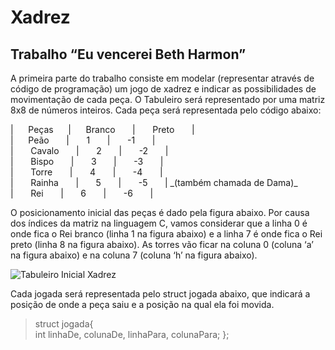 # Xadrez
## Trabalho “Eu vencerei Beth Harmon”
<p>A primeira parte do trabalho consiste em modelar (representar através de código de programação) um jogo de xadrez e indicar as possibilidades de movimentação de cada peça. O 
Tabuleiro será representado por uma matriz 8x8 de números inteiros. Cada peça será representada pelo código abaixo: <p/>
|&nbsp; &nbsp; &nbsp; Peças &nbsp; &nbsp; &nbsp;|&nbsp; &nbsp; &nbsp; Branco &nbsp; &nbsp; &nbsp; | &nbsp; &nbsp; &nbsp; Preto &nbsp; &nbsp; &nbsp; | <br/>
|&nbsp; &nbsp; &nbsp; Peão &nbsp; &nbsp; &nbsp; | &nbsp; &nbsp; &nbsp; 1 &nbsp; &nbsp; &nbsp; | &nbsp; &nbsp; &nbsp; -1 &nbsp; &nbsp; &nbsp; | <br/>
| &nbsp; &nbsp; &nbsp; Cavalo &nbsp; &nbsp; &nbsp; | &nbsp; &nbsp; &nbsp; 2 &nbsp; &nbsp; &nbsp; | &nbsp; &nbsp; &nbsp; -2 &nbsp; &nbsp; &nbsp; | <br/>
| &nbsp; &nbsp; &nbsp; Bispo &nbsp; &nbsp; &nbsp; | &nbsp; &nbsp; &nbsp; 3 &nbsp; &nbsp; &nbsp; | &nbsp; &nbsp; &nbsp; -3 &nbsp; &nbsp; &nbsp; | <br/>
| &nbsp; &nbsp; &nbsp; Torre &nbsp; &nbsp; &nbsp; | &nbsp; &nbsp; &nbsp; 4 &nbsp; &nbsp; &nbsp; | &nbsp; &nbsp; &nbsp; -4 &nbsp; &nbsp; &nbsp; | <br/>
| &nbsp; &nbsp; &nbsp; Rainha &nbsp; &nbsp; &nbsp; | &nbsp; &nbsp; &nbsp; 5 &nbsp; &nbsp; &nbsp; | &nbsp; &nbsp; &nbsp; -5 &nbsp; &nbsp; &nbsp; | _(também chamada de Dama)_ <br/> 
| &nbsp; &nbsp; &nbsp; Rei &nbsp; &nbsp; &nbsp; | &nbsp; &nbsp; &nbsp; 6 &nbsp; &nbsp; &nbsp; | &nbsp; &nbsp; &nbsp; -6 &nbsp; &nbsp; &nbsp; | <br/>

<p>O posicionamento inicial das peças é dado pela figura abaixo. Por causa dos índices da matriz na
linguagem C, vamos considerar que a linha 0 é onde fica o Rei branco (linha 1 na figura abaixo) e a
linha 7 é onde fica o Rei preto (linha 8 na figura abaixo). As torres vão ficar na coluna 0 (coluna ‘a’
na figura abaixo) e na coluna 7 (coluna ‘h’ na figura abaixo). <p/>

<img src="http://comojogarxadrez.com.br/uploads/1/1/3/9/113979129/como-jogar-xadrez-posi-o-inicial_orig.png" alt="Tabuleiro Inicial Xadrez" />

Cada jogada será representada pelo struct jogada abaixo, que indicará a posição de onde a peça saiu e a posição na qual ela foi movida. <br/>

<blockquote> struct jogada{<br/>
int linhaDe, colunaDe, linhaPara, colunaPara;
};</blockquote>
